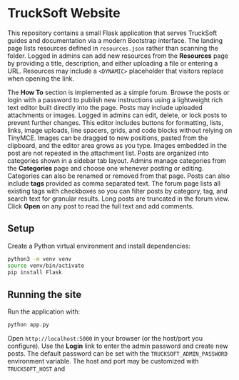 # TruckSoft Website

This repository contains a small Flask application that serves TruckSoft guides and documentation via a modern Bootstrap interface. The landing page lists resources defined in `resources.json` rather than scanning the folder. Logged in admins can add new resources from the **Resources** page by providing a title, description, and either uploading a file or entering a URL. Resources may include a `<DYNAMIC>` placeholder that visitors replace when opening the link.

The **How To** section is implemented as a simple forum. Browse the posts or login with a password to publish new instructions using a lightweight rich text editor built directly into the page. Posts may include uploaded attachments or images. Logged in admins can edit, delete, or lock posts to prevent further changes. This editor includes buttons for formatting, lists, links, image uploads, line spacers, grids, and code blocks without relying on TinyMCE. Images can be dragged to new positions, pasted from the clipboard, and the editor area grows as you type. Images embedded in the post are not repeated in the attachment list. Posts are organized into categories shown in a sidebar tab layout. Admins manage categories from the **Categories** page and choose one whenever posting or editing. Categories can also be renamed or removed from that page. Posts can also include **tags** provided as comma separated text. The forum page lists all existing tags with checkboxes so you can filter posts by category, tag, and search text for granular results.
Long posts are truncated in the forum view. Click **Open** on any post to read the full text and add comments.

## Setup

Create a Python virtual environment and install dependencies:

```bash
python3 -m venv venv
source venv/bin/activate
pip install Flask
```

## Running the site

Run the application with:

```bash
python app.py
```

Open `http://localhost:5000` in your browser (or the host/port you configure).
Use the **Login** link to enter the admin password and create new posts. The
default password can be set with the `TRUCKSOFT_ADMIN_PASSWORD` environment
variable. The host and port may be customized with `TRUCKSOFT_HOST` and

